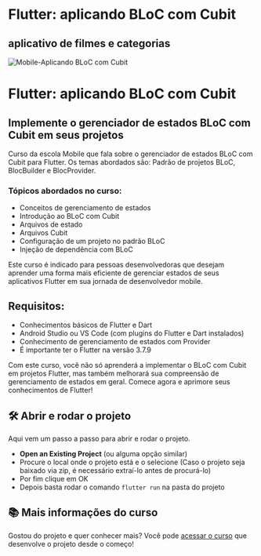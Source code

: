 # Flutter: aplicando BLoC com Cubit
## aplicativo de filmes e categorias

![Mobile-Aplicando BLoC com Cubit](https://github.com/alura-cursos/3033-bloc-com-cubit/assets/22684176/a1b98f40-085b-4a5c-ab7d-757bda996730)

# Flutter: aplicando BLoC com Cubit

## Implemente o gerenciador de estados BLoC com Cubit em seus projetos

Curso da escola Mobile que fala sobre o gerenciador de estados BLoC com Cubit para Flutter. Os temas abordados são: Padrão de projetos BLoC, BlocBuilder e BlocProvider. 

### Tópicos abordados no curso:

- Conceitos de gerenciamento de estados
- Introdução ao BLoC com Cubit
- Arquivos de estado
- Arquivos Cubit
- Configuração de um projeto no padrão BLoC
- Injeção de dependência com BLoC

Este curso é indicado para pessoas desenvolvedoras que desejam aprender uma forma mais eficiente de gerenciar estados de seus aplicativos Flutter em sua jornada de desenvolvedor mobile. 

## Requisitos:

- Conhecimentos básicos de Flutter e Dart 
- Android Studio ou VS Code (com plugins do Flutter e Dart instalados)
- Conhecimento de gerenciamento de estados com Provider
- É importante ter o Flutter na versão 3.7.9

Com este curso, você não só aprenderá a implementar o BLoC com Cubit em projetos Flutter, mas também melhorará sua compreensão de gerenciamento de estados em geral. Comece agora e aprimore seus conhecimentos de Flutter!

## 🛠️ Abrir e rodar o projeto

Aqui vem um passo a passo para abrir e rodar o projeto.

- **Open an Existing Project** (ou alguma opção similar)
- Procure o local onde o projeto está e o selecione (Caso o projeto seja baixado via zip, é necessário extraí-lo antes de procurá-lo)
- Por fim clique em OK
- Depois basta rodar o comando `flutter run` na pasta do projeto

## 📚 Mais informações do curso

Gostou do projeto e quer conhecer mais? Você pode [acessar o curso](link) que desenvolve o projeto desde o começo!
